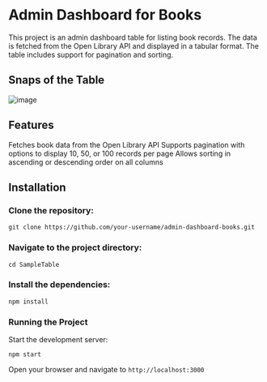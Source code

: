 # Admin Dashboard for Books
This project is an admin dashboard table for listing book records. The data is fetched from the Open Library API and displayed in a tabular format. The table includes support for pagination and sorting.

## Snaps of the Table
![image](https://github.com/saikiran76/SampleTable/assets/80874246/e1b83f62-6e38-44b9-9849-279c86664197)

## Features
Fetches book data from the Open Library API
Supports pagination with options to display 10, 50, or 100 records per page
Allows sorting in ascending or descending order on all columns

## Installation

### Clone the repository:

`git clone https://github.com/your-username/admin-dashboard-books.git`

### Navigate to the project directory:

`cd SampleTable`

### Install the dependencies:

`npm install`

### Running the Project
Start the development server:

`npm start`

Open your browser and navigate to `http://localhost:3000`
